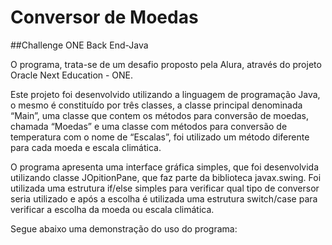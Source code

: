# Conversor de Moedas
##Challenge ONE Back End-Java

O programa, trata-se de um desafio proposto pela Alura, através do projeto Oracle Next Education -  ONE.

Este projeto foi desenvolvido utilizando a linguagem de programação Java, o mesmo é constituído por três classes, a classe principal denominada “Main”, uma classe que contem os métodos para conversão de moedas, chamada “Moedas” e uma classe com métodos para conversão de temperatura com o  nome de “Escalas”, foi utilizado um método diferente para cada moeda e escala climática.

O programa apresenta uma interface gráfica simples, que foi desenvolvida utilizando classe JOpitionPane, que faz parte da biblioteca javax.swing. Foi utilizada uma estrutura if/else simples para verificar qual tipo de conversor seria utilizado e após a escolha é utilizada uma estrutura switch/case para verificar a escolha da moeda ou escala climática.

Segue abaixo uma demonstração do uso do programa:
